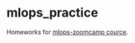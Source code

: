 # mlops_practice
Homeworks for [mlops-zoomcamp cource](https://github.com/DataTalksClub/mlops-zoomcamp).
